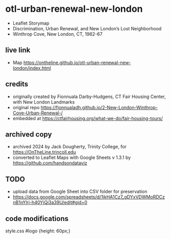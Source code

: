 # otl-urban-renewal-new-london
- Leaflet Storymap
- Discrimination, Urban Renewal, and New London’s Lost Neighborhood
- Winthrop Cove, New London, CT, 1962-67

## live link
- Map https://ontheline.github.io/otl-urban-renewal-new-london/index.html

## credits
- originally created by Fionnuala Darby-Hudgens, CT Fair Housing Center, with New London Landmarks
- original repo https://fionnualadh.github.io/2-New-London-Winthrop-Cove-Urban-Renewal-/
- embedded at https://ctfairhousing.org/what-we-do/fair-housing-tours/

## archived copy
- archived 2024 by Jack Dougherty, Trinity College, for https://OnTheLine.trincoll.edu
- converted to Leaflet Maps with Google Sheets v 1.3.1 by https://github.com/handsondataviz

## TODO
- upload data from Google Sheet into CSV folder for preservation
- https://docs.google.com/spreadsheets/d/1ikHA1Cz7_gDYxVDWMoRDCznB1nYlrj-h40YjQi3a39U/edit#gid=0

## code modifications
style.css #logo {height: 60px;}
